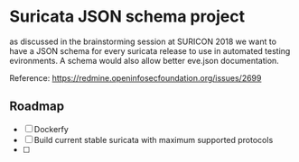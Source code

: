 # Suricata JSON schema project

as discussed in the brainstorming session at SURICON 2018 we want
to have a JSON schema for every suricata release to use in automated
testing evironments. A schema would also allow better eve.json documentation.

Reference: https://redmine.openinfosecfoundation.org/issues/2699

## Roadmap

- [ ] Dockerfy
- [ ] Build current stable suricata with maximum supported protocols
- [ ]